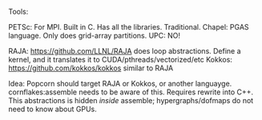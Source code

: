 Tools:

PETSc: For MPI. Built in C. Has all the libraries. Traditional.
Chapel: PGAS language. Only does grid-array partitions.
UPC: NO!

RAJA: https://github.com/LLNL/RAJA does loop abstractions. Define a kernel, and it translates it to CUDA/pthreads/vectorized/etc
Kokkos: https://github.com/kokkos/kokkos similar to RAJA

Idea: Popcorn should target RAJA or Kokkos, or another languayge. cornflakes:assemble needs to be aware of this. Requires rewrite into C++. This abstractions is hidden _inside_ assemble; hypergraphs/dofmaps do not need to know about GPUs.
